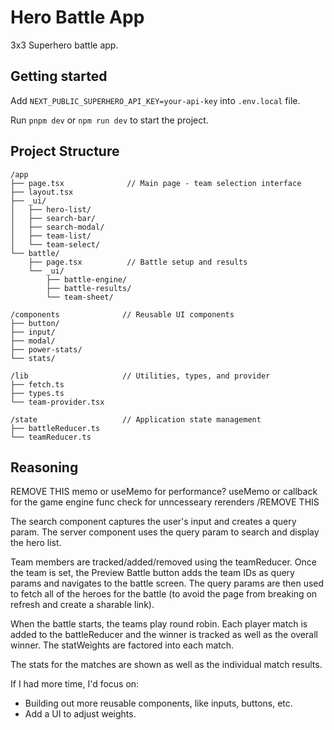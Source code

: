 # Hero Battle App

3x3 Superhero battle app.

## Getting started

Add `NEXT_PUBLIC_SUPERHERO_API_KEY=your-api-key` into `.env.local` file.

Run `pnpm dev` or `npm run dev` to start the project.

## Project Structure

```
/app
├── page.tsx              // Main page - team selection interface
├── layout.tsx
├── _ui/
│   ├── hero-list/
│   ├── search-bar/
│   ├── search-modal/
│   ├── team-list/
│   └── team-select/
└── battle/
    ├── page.tsx          // Battle setup and results
    └── _ui/
        ├── battle-engine/
        ├── battle-results/
        └── team-sheet/

/components              // Reusable UI components
├── button/
├── input/
├── modal/
├── power-stats/
└── stats/

/lib                     // Utilities, types, and provider
├── fetch.ts
├── types.ts
└── team-provider.tsx

/state                   // Application state management
├── battleReducer.ts
└── teamReducer.ts
```

## Reasoning

REMOVE THIS
memo or useMemo for performance?
useMemo or callback for the game engine func
check for unncesseary rerenders
/REMOVE THIS

The search component captures the user's input and creates a query param. The server component uses the query param to search and display the hero list.

Team members are tracked/added/removed using the teamReducer. Once the team is set, the Preview Battle button adds the team IDs as query params and navigates to the battle screen. The query params are then used to fetch all of the heroes for the battle (to avoid the page from breaking on refresh and create a sharable link).

When the battle starts, the teams play round robin. Each player match is added to the battleReducer and the winner is tracked as well as the overall winner. The statWeights are factored into each match.

The stats for the matches are shown as well as the individual match results.

If I had more time, I'd focus on:

- Building out more reusable components, like inputs, buttons, etc.
- Add a UI to adjust weights.
